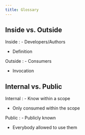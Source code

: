 ```yaml
---
title: Glossary
---
```


## Inside vs. Outside

Inside
:  - Developers/Authors
   - Definition

Outside
:  - Consumers
   - Invocation

## Internal vs. Public

Internal
:  - Know within a scope
   - Only consumed within the scope

Public
:  - Publicly known
   - Everybody allowed to use them
